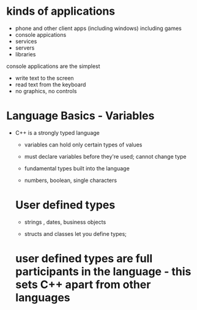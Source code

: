 # kinds of applications

- phone and other client apps (including windows) including games
- console appications
- services
- servers
- libraries

console applications are the simplest 

- write text to the screen
- read text from the keyboard
- no graphics, no controls  

# Language Basics - Variables

- C++ is a strongly typed language
  - variables can hold only certain types of values 

  - must declare variables before they're used; cannot change type 

  - fundamental types built into the language 
  - numbers, boolean, single characters 

  # User defined types 

  - strings , dates, business objects

  - structs and classes let you define types; 

  # user defined types are full participants in the language  - this sets C++ apart from other languages

  